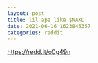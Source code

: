 ```yaml
--- 
layout: post 
title: lil ape like $NAKD 
date: 2021-06-16 1623845357 
categories: reddit 
--- 
```

https://redd.it/o0g49n